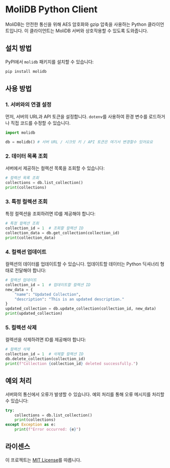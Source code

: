 # MoliDB Python Client

MoliDB는 안전한 통신을 위해 AES 암호화와 gzip 압축을 사용하는 Python 클라이언트입니다. 이 클라이언트는 MoliDB 서버와 상호작용할 수 있도록 도와줍니다.

## 설치 방법

PyPI에서 `molidb` 패키지를 설치할 수 있습니다:

```sh
pip install molidb
```

## 사용 방법

### 1. 서버와의 연결 설정

먼저, 서버의 URL과 API 토큰을 설정합니다. `dotenv`를 사용하여 환경 변수를 로드하거나 직접 코드를 수정할 수 있습니다.

```py
import molidb

db = molidb() # 서버 URL / 시크릿 키 / API 토큰은 여기서 변경할수 있어요요
```

### 2. 데이터 목록 조회

서버에서 제공하는 컬렉션 목록을 조회할 수 있습니다:

```py
# 컬렉션 목록 조회
collections = db.list_collection()
print(collections)
```

### 3. 특정 컬렉션 조회

특정 컬렉션을 조회하려면 ID를 제공해야 합니다:

```py
# 특정 컬렉션 조회
collection_id = 1  # 조회할 컬렉션 ID
collection_data = db.get_collection(collection_id)
print(collection_data)
```

### 4. 컬렉션 업데이트

컬렉션의 데이터를 업데이트할 수 있습니다. 업데이트할 데이터는 Python 딕셔너리 형태로 전달해야 합니다:

```py
# 컬렉션 업데이트
collection_id = 1  # 업데이트할 컬렉션 ID
new_data = {
    "name": "Updated Collection",
    "description": "This is an updated description."
}
updated_collection = db.update_collection(collection_id, new_data)
print(updated_collection)
```

### 5. 컬렉션 삭제

컬렉션을 삭제하려면 ID를 제공해야 합니다:

```py
# 컬렉션 삭제
collection_id = 1  # 삭제할 컬렉션 ID
db.delete_collection(collection_id)
print(f"Collection {collection_id} deleted successfully.")
```

## 예외 처리

서버와의 통신에서 오류가 발생할 수 있습니다. 예외 처리를 통해 오류 메시지를 처리할 수 있습니다:

```py
try:
    collections = db.list_collection()
    print(collections)
except Exception as e:
    print(f"Error occurred: {e}")
```

## 라이센스

이 프로젝트는 [MIT License](https://opensource.org/licenses/MIT)를 따릅니다.
